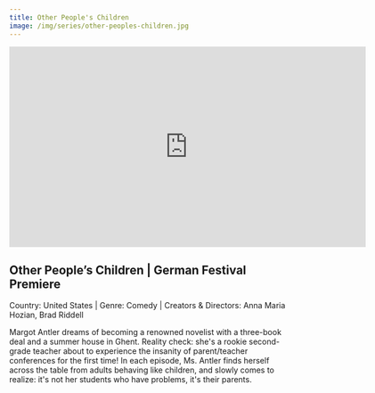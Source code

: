 ```yaml
---
title: Other People's Children
image: /img/series/other-peoples-children.jpg
---
```

<iframe src="https://player.vimeo.com/video/219624124?title=0&byline=0&portrait=0" width="640" height="360" frameborder="0" allow="autoplay; fullscreen" allowfullscreen></iframe>

## Other People’s Children | German Festival Premiere
Country: United States | Genre: Comedy | Creators & Directors: Anna Maria Hozian, Brad Riddell 

Margot Antler dreams of becoming a renowned novelist with a three-book deal and a summer house in Ghent. Reality check: she's a rookie second-grade teacher about to experience the insanity of parent/teacher conferences for the first time! In each episode, Ms. Antler finds herself across the table from adults behaving like children, and slowly comes to realize: it's not her students who have problems, it's their parents. 